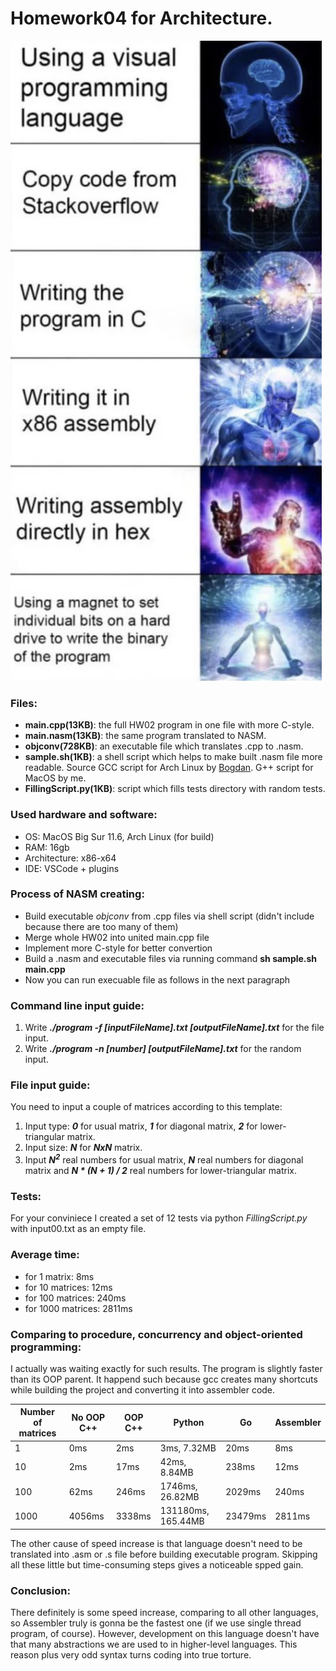 # Homework04 for Architecture.

![alt text](https://github.com/OFFLUCK/Architecture/blob/master/ArchitectureHW4/meme.png)

### Files:
- **main.cpp(13KB)**: the full HW02 program in one file with more C-style.
- **main.nasm(13KB)**: the same program translated to NASM.
- **objconv(728KB)**: an executable file which translates .cpp to .nasm.
- **sample.sh(1KB)**: a shell script which helps to make built .nasm file more readable. Source GCC script for Arch Linux by [Bogdan](https://github.com/brem-hub). G++ script for MacOS by me.
- **FillingScript.py(1KB)**: script which fills tests directory with random tests.

### Used hardware and software:
- OS: MacOS Big Sur 11.6, Arch Linux (for build)
- RAM: 16gb
- Architecture: x86-x64
- IDE: VSCode + plugins

### Process of NASM creating:
- Build executable *objconv* from .cpp files via shell script (didn't include because there are too many of them)
- Merge whole HW02 into united main.cpp file
- Implement more C-style for better convertion
- Build a .nasm and executable files via running command **sh sample.sh main.cpp**
- Now you can run execuable file as follows in the next paragraph

### Command line input guide:
1) Write ***./program -f [inputFileName].txt [outputFileName].txt*** for the file input.
2) Write ***./program -n [number] [outputFileName].txt*** for the random input.

### File input guide:
You need to input a couple of matrices according to this template:

1) Input type: ***0*** for usual matrix, ***1*** for diagonal matrix, ***2*** for lower-triangular matrix.
2) Input size: ***N*** for ***NxN*** matrix.
3) Input ***N<sup>2</sup>*** real numbers for usual matrix, ***N*** real numbers for diagonal matrix and ***N * (N + 1) / 2*** real numbers for lower-triangular matrix.

### Tests:
For your conviniece I created a set of 12 tests via python *FillingScript.py* with input00.txt as an empty file.

### Average time:
- for 1 matrix: 8ms
- for 10 matrices: 12ms
- for 100 matrices: 240ms
- for 1000 matrices: 2811ms

### Comparing to procedure, concurrency and object-oriented programming:
I actually was waiting exactly for such results. The program is slightly faster than its OOP parent. It happend such because gcc creates many shortcuts while building the project and converting it into assembler code.

|Number of matrices|  No OOP C++  |   OOP C++   |      Python      |    Go    |  Assembler  |
|------------------|--------------|-------------|------------------|----------|-------------|
|1                 |0ms           |2ms          |3ms, 7.32MB       |20ms      |8ms          |
|10                |2ms           |17ms         |42ms, 8.84MB      |238ms     |12ms         |
|100               |62ms          |246ms        |1746ms, 26.82MB   |2029ms    |240ms        |
|1000              |4056ms        |3338ms       |131180ms, 165.44MB|23479ms   |2811ms       |

The other cause of speed increase is that language doesn't need to be translated into .asm or .s file before building executable program. Skipping all these little but time-consuming steps gives a noticeable spped gain.

### Conclusion:
There definitely is some speed increase, comparing to all other languages, so Assembler truly is gonna be the fastest one (if we use single thread program, of course). However, development on this language doesn't have that many abstractions we are used to in higher-level languages. This reason plus very odd syntax turns coding into true torture.

